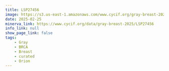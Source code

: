 ```yaml
---
title: LSP27456
image: https://s3.us-east-1.amazonaws.com/www.cycif.org/gray-breast-2025/LSP27456/Lineage%200_777777-Lineage%202_FF0000-Lineage%207_0000FF-Lineage%2012_FF0000-Lineage%2015_00FF00-Lineage%2017_0000FF.jpg
date: 2025-02-25
minerva_link: https://www.cycif.org/data/gray-breast-2025/LSP27456
info_link: null
show_page_link: false
tags:
    - Gray
    - BRCA
    - Breast
    - curated
    - Orion
---
```


